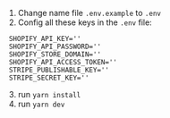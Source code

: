 1. Change name file `.env.example` to `.env`
2. Config all these keys in the `.env` file:
 ```
  SHOPIFY_API_KEY=''
  SHOPIFY_API_PASSWORD=''
  SHOPIFY_STORE_DOMAIN=''
  SHOPIFY_API_ACCESS_TOKEN=''
  STRIPE_PUBLISHABLE_KEY=''
  STRIPE_SECRET_KEY=''
```
3. run `yarn install`
4. run `yarn dev`